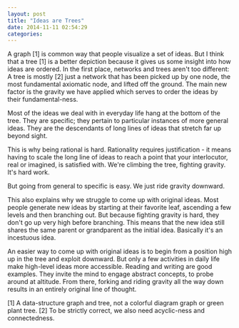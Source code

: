 ```yaml
---
layout: post
title: "Ideas are Trees"
date: 2014-11-11 02:54:29
categories:
---
```


A graph [1] is common way that people visualize a set of ideas. But I think that a tree [1] is a better depiction because it gives us some insight into how ideas are ordered. In the first place, networks and trees aren't too different: A tree is mostly [2] just a network that has been picked up by one node, the most fundamental axiomatic node, and lifted off the ground. The main new factor is the gravity we have applied which serves to order the ideas by their fundamental-ness.

Most of the ideas we deal with in everyday life hang at the bottom of the tree. They are specific; they pertain to particular instances of more general ideas. They are the descendants of long lines of ideas that stretch far up beyond sight.

This is why being rational is hard. Rationality requires justification - it means having to scale the long line of ideas to reach a point that your interlocutor, real or imagined, is satisfied with. We're climbing the tree, fighting gravity. It's hard work.

But going from general to specific is easy. We just ride gravity downward.

This also explains why we struggle to come up with original ideas. Most people generate new ideas by starting at their favorite leaf, ascending a few levels and then branching out. But because fighting gravity is hard, they don't go up very high before branching. This means that the new idea still shares the same parent or grandparent as the initial idea. Basically it's an incestuous idea.

An easier way to come up with original ideas is to begin from a position high up in the tree and exploit downward. But only a few activities in daily life make high-level ideas more accessible. Reading and writing are good examples. They invite the mind to engage abstract concepts, to probe around at altitude. From there, forking and riding gravity all the way down results in an entirely original line of thought.


[1] A data-structure graph and tree, not a colorful diagram graph or green plant tree.
[2] To be strictly correct, we also need acyclic-ness and connectedness.
